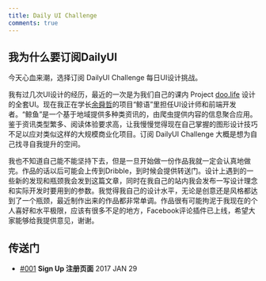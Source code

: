 ```yaml
---
title: Daily UI Challenge
comments: true
---
```

## 我为什么要订阅DailyUI

今天心血来潮，选择订阅 DailyUI Challenge 每日UI设计挑战。

我有过几次UI设计的经历，最近的一次是为我们自己的课内 Project [doo.life](http://www.doo.life) 设计的全套UI。现在我正在学长[余舜哲](http://chocoluffy.com/)的项目“鲸语”里担任UI设计师和前端开发者。“鲸鱼”是一个基于地域提供多种类资讯的，由爬虫提供内容的信息聚合应用。鉴于资讯类型繁多、阅读体验要求高，让我慢慢觉得现在自己掌握的图形设计技巧不足以应对类似这样的大规模商业化项目。订阅 DailyUI Challenge 大概是想为自己找寻自我提升的空间。

我也不知道自己能不能坚持下去，但是一旦开始做一份作品我就一定会认真地做完。作品的话以后可能会上传到Dribble，到时候会提供转送门。设计上遇到的一些新的发现和瓶颈我会发到这篇文章，同时在我自己的站内我会发布一写设计理念和实际开发时要用到的参数。我觉得我自己的设计水平，无论是创意还是风格都达到了一个瓶颈，最近制作出来的作品都非常单调。作品很有可能拘泥于我现在的个人喜好和水平极限，应该有很多不足的地方，Facebook评论插件已上线，希望大家能够给我提供意见，谢谢。

## 传送门
- [#001](/design/dailyui-001) __Sign Up 注册页面__ 2017 JAN 29
